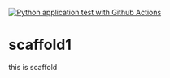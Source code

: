 [![Python application test with Github Actions](https://github.com/7xy-o/scaffold1/actions/workflows/main.yml/badge.svg)](https://github.com/7xy-o/scaffold1/actions/workflows/main.yml)

# scaffold1
this is scaffold
